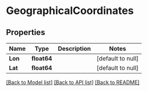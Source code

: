 # GeographicalCoordinates

## Properties
Name | Type | Description | Notes
------------ | ------------- | ------------- | -------------
**Lon** | **float64** |  | [default to null]
**Lat** | **float64** |  | [default to null]

[[Back to Model list]](../README.md#documentation-for-models) [[Back to API list]](../README.md#documentation-for-api-endpoints) [[Back to README]](../README.md)

